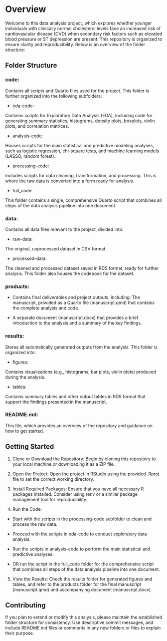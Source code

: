 # Overview

Welcome to this data analysis project, which explores whether younger individuals with clinically normal cholesterol levels face an increased risk of cardiovascular disease (CVD) when secondary risk factors such as elevated blood pressure or ST depression are present. This repository is organized to ensure clarity and reproducibility. Below is an overview of the folder structure:

## Folder Structure

### code:

Contains all scripts and Quarto files used for the project. This folder is further organized into the following subfolders:

-   eda-code:

Contains scripts for Exploratory Data Analysis (EDA), including code for generating summary statistics, histograms, density plots, boxplots, violin plots, and correlation matrices.

-   analysis-code:

Houses scripts for the main statistical and predictive modeling analyses, such as logistic regression, chi-square tests, and machine learning models (LASSO, random forest).

-   processing-code:

Includes scripts for data cleaning, transformation, and processing. This is where the raw data is converted into a form ready for analysis.

-   full_code:

This folder contains a single, comprehensive Quarto script that combines all steps of the data analysis pipeline into one document.

### data:

Contains all data files relevant to the project, divided into:

-   raw-data:

The original, unprocessed dataset in CSV format.

-   processed-data:

The cleaned and processed dataset saved in RDS format, ready for further analysis. This folder also houses the codebook for the dataset.

### products:

-   Contains final deliverables and project outputs, including: The manuscript, provided as a Quarto file (manuscript.qmd) that contains the complete analysis and code.

-   A separate document (manuscript.docx) that provides a brief introduction to the analysis and a summary of the key findings.

### results:

Stores all automatically generated outputs from the analysis. This folder is organized into:

-   figures:

Contains visualizations (e.g., histograms, bar plots, violin plots) produced during the analysis.

-   tables:

Contains summary tables and other output tables in RDS format that support the findings presented in the manuscript.

### README.md:

This file, which provides an overview of the repository and guidance on how to get started.

## Getting Started

1.  Clone or Download the Repository: Begin by cloning this repository to your local machine or downloading it as a ZIP file.

2.  Open the Project: Open the project in RStudio using the provided .Rproj file to set the correct working directory.

3.  Install Required Packages: Ensure that you have all necessary R packages installed. Consider using renv or a similar package management tool for reproducibility.

4.  Run the Code:

-   Start with the scripts in the processing-code subfolder to clean and process the raw data.

-   Proceed with the scripts in eda-code to conduct exploratory data analysis.

-   Run the scripts in analysis-code to perform the main statistical and predictive analyses.

-   OR run the script in the full_code folder for the comprehensive script that combines all steps of the data analysis pipeline into one document.

5.  View the Results: Check the results folder for generated figures and tables, and refer to the products folder for the final manuscript (manuscript.qmd) and accompanying document (manuscript.docx).

## Contributing

If you plan to extend or modify this analysis, please maintain the established folder structure for consistency. Use descriptive commit messages, and include README.md files or comments in any new folders or files to explain their purpose.
